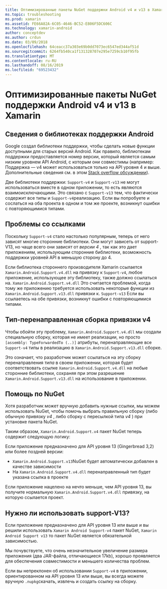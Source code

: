 ```yaml
---
title: Оптимизированные пакеты NuGet поддержки Android v4 и v13 в Xamarin
ms.topic: troubleshooting
ms.prod: xamarin
ms.assetid: FE66A82A-6C05-4646-BC52-E806F5DC606C
ms.technology: xamarin-android
author: conceptdev
ms.author: crdun
ms.date: 03/09/2018
ms.openlocfilehash: 64ceacc37a303e69b0dd7073ec6547ed344af51d
ms.sourcegitcommit: 6264fb540ca1f131328707e295e7259cb10f95fb
ms.translationtype: MT
ms.contentlocale: ru-RU
ms.lasthandoff: 08/16/2019
ms.locfileid: "69523432"
---
```

# <a name="smarter-xamarin-android-support-v4--v13-nuget-packages"></a>Оптимизированные пакеты NuGet поддержки Android v4 и v13 в Xamarin

## <a name="about-the-android-support-libraries"></a>Сведения о библиотеках поддержки Android

Google создал библиотеки поддержки, чтобы сделать новые функции доступными для старых версий Android. Как правило, библиотекам поддержки предоставляется номер версии, который является самым низким уровнем API Android, с которым они совместимы (например: Поддержка — v4 может использоваться только на API уровня 4 и выше. Дополнительные сведения см. в этом [Stack overflow обсуждении](https://stackoverflow.com/questions/9926403/android-support-package-compatibility-library-use-v4-or-v13)). 

Две библиотеки поддержки: `Support-v4` и `Support-v13` не могут использоваться вместе в одном приложении, то есть являются взаимоисключающими. Это связано с `Support-v13` тем, что фактически содержит все типы и `Support-v4`реализацию. Если вы попробуете и сослаться на оба проекта в одном и том же проекте, возникнут ошибки с повторяющимися типами.

## <a name="problems-with-referencing"></a>Проблемы со ссылками

Поскольку `Support-v4` стало настолько популярным, теперь от него зависят многие сторонние библиотеки. Они могут зависеть от support-V13, но чаще всего они зависят от _версии 4_ , так как это дает приложениям, использующим сторонние библиотеки, возможность поддержки уровней API в меньшую сторону до 4.

Если библиотека стороннего производителя Xamarin ссылается `Xamarin.Android.Support.v4.dll` на привязку к `Support-v4`, любое приложение, использующее эту библиотеку, также должно ссылаться на. `Xamarin.Android.Support.v4.dll` Это считается проблемой, когда тому же приложению требуется использовать некоторые функции из `Xamarin.Android.Support.v13.dll` привязки к. `Support-v13` Если вы ссылаетесь на обе привязки, возникнут ошибки с повторяющимися типами.

## <a name="type-forwarded-v4-binding-assembly"></a>Тип-перенаправленная сборка привязки v4

Чтобы обойти эту проблему, `Xamarin.Android.Support.v4.dll` мы создали специальную сборку, которая не имеет реализации, но просто `[assembly: TypeForwardedTo (..)]` атрибуты, перенаправляющие все `Support-v4` типы в реализацию в `Xamarin.Android.Support.v13.dll` сборке.

Это означает, что разработчик может ссылаться на эту сборку перенаправления _типа_ в своем приложении, которая будет соответствовать ссылке `Xamarin.Android.Support.v4.dll` на любые сторонние библиотеки, сохраняя при этом разрешение `Xamarin.Android.Support.v13.dll` на использование в приложении.

## <a name="nuget-assistance"></a>Помощь по NuGet

Хотя разработчик может вручную добавить нужные ссылки, мы можем использовать NuGet, чтобы помочь выбрать правильную сборку (либо обычную привязку _v4_ , либо сборку с пересылкой типа _v4_ ) при установке пакета NuGet.

Таким образом, `Xamarin.Android.Support.v4` пакет NuGet теперь содержит следующую логику:

Если приложение предназначено для API уровня 13 (Gingerbread 3,2) или более поздней версии:

* `Xamarin.Android.Support.v13`NuGet будет автоматически добавлен в качестве зависимости
* На `Xamarin.Android.Support.v4.dll` перенаправленный тип будет указана ссылка в проекте

Если приложение нацелено на нечто меньше, чем API уровня 13, вы получите нормальную `Xamarin.Android.Support.v4.dll` привязку, на которую ссылается проект.

## <a name="do-i-have-to-use-support-v13"></a>Нужно ли использовать support-V13?

Если приложение предназначено для API уровня 13 или выше и вы решили использовать `Xamarin Android Support-v4` пакет NuGet, `Xamarin Android Support v13` то пакет NuGet является обязательной зависимостью.

Мы почувствуете, что очень незначительное увеличение размера приложения (два JAR-файла, отличающиеся 17kb), хорошо проявляется для обеспечения совместимости и меньшего количества проблем.

Если вы непреклонен об использовании `Support-v4` в приложении, ориентированном на API уровня 13 или выше, вы всегда можете вручную `.nupkg`скачать, извлечь и создать ссылку на сборку.
